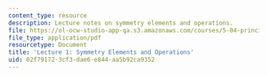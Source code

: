 ```yaml
---
content_type: resource
description: Lecture notes on symmetry elements and operations.
file: https://ol-ocw-studio-app-qa.s3.amazonaws.com/courses/5-04-principles-of-inorganic-chemistry-ii-fall-2008/02f791723cf3dae6e844aa5b92ca9352_Lecture_1.pdf
file_type: application/pdf
resourcetype: Document
title: 'Lecture 1: Symmetry Elements and Operations'
uid: 02f79172-3cf3-dae6-e844-aa5b92ca9352
---
```

